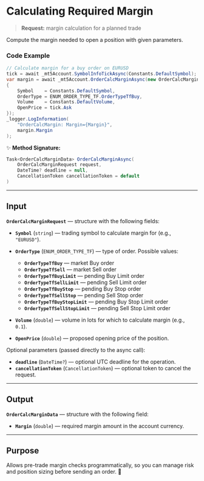 # Calculating Required Margin

> **Request:** margin calculation for a planned trade

Compute the margin needed to open a position with given parameters.

### Code Example

```csharp
// Calculate margin for a buy order on EURUSD
tick = await _mt5Account.SymbolInfoTickAsync(Constants.DefaultSymbol);
var margin = await _mt5Account.OrderCalcMarginAsync(new OrderCalcMarginRequest
{
    Symbol    = Constants.DefaultSymbol,
    OrderType = ENUM_ORDER_TYPE_TF.OrderTypeTfBuy,
    Volume    = Constants.DefaultVolume,
    OpenPrice = tick.Ask
});
_logger.LogInformation(
    "OrderCalcMargin: Margin={Margin}",
    margin.Margin
);
```

✨ **Method Signature:**

```csharp
Task<OrderCalcMarginData> OrderCalcMarginAsync(
    OrderCalcMarginRequest request,
    DateTime? deadline = null,
    CancellationToken cancellationToken = default
)
```

---

## Input

**`OrderCalcMarginRequest`** — structure with the following fields:

* **`Symbol`** (`string`) — trading symbol to calculate margin for (e.g., `"EURUSD"`).
* **`OrderType`** (`ENUM_ORDER_TYPE_TF`) — type of order. Possible values:

  * **`OrderTypeTfBuy`** — market Buy order
  * **`OrderTypeTfSell`** — market Sell order
  * **`OrderTypeTfBuyLimit`** — pending Buy Limit order
  * **`OrderTypeTfSellLimit`** — pending Sell Limit order
  * **`OrderTypeTfBuyStop`** — pending Buy Stop order
  * **`OrderTypeTfSellStop`** — pending Sell Stop order
  * **`OrderTypeTfBuyStopLimit`** — pending Buy Stop Limit order
  * **`OrderTypeTfSellStopLimit`** — pending Sell Stop Limit order
* **`Volume`** (`double`) — volume in lots for which to calculate margin (e.g., `0.1`).
* **`OpenPrice`** (`double`) — proposed opening price of the position.

Optional parameters (passed directly to the async call):

* **`deadline`** (`DateTime?`) — optional UTC deadline for the operation.
* **`cancellationToken`** (`CancellationToken`) — optional token to cancel the request.

---

## Output

**`OrderCalcMarginData`** — structure with the following field:

* **`Margin`** (`double`) — required margin amount in the account currency.

---

## Purpose

Allows pre-trade margin checks programmatically, so you can manage risk and position sizing before sending an order. 🚀
